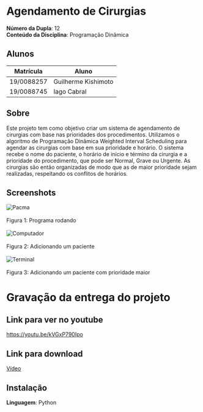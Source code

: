 # Agendamento de Cirurgias

**Número da Dupla**: 12<br>
**Conteúdo da Disciplina**: Programação Dinâmica<br>

## Alunos
|Matrícula | Aluno |
| -- | -- |
| 19/0088257  |  Guilherme Kishimoto |
| 19/0088745  |  Iago Cabral |

## Sobre 
Este projeto tem como objetivo criar um sistema de agendamento de cirurgias com base nas prioridades dos procedimentos. Utilizamos o algoritmo de Programação Dinâmica Weighted Interval Scheduling para agendar as cirurgias com base em sua prioridade e horário. O sistema recebe o nome do paciente, o horário de início e término da cirurgia e a prioridade do procedimento, que pode ser Normal, Grave ou Urgente. As cirurgias são então organizadas de modo que as de maior prioridade sejam realizadas, respeitando os conflitos de horários.

## Screenshots
![Pacma](https://cdn.discordapp.com/attachments/869268773130092544/1128069092373438524/Captura_de_Tela_2023-07-10_as_17.56.56.png)<br><br>
Figura 1: Programa rodando<br><br>
![Computador](https://cdn.discordapp.com/attachments/869268773130092544/1128069092096610375/Captura_de_Tela_2023-07-10_as_17.59.32.png)<br><br>
Figura 2: Adicionando um paciente<br><br>
![Terminal](https://cdn.discordapp.com/attachments/869268773130092544/1128069091840770178/Captura_de_Tela_2023-07-10_as_18.00.03.png)<br><br>
Figura 3: Adicionando um paciente com prioridade maior

# Gravação da entrega do projeto<br>

## Link para ver no youtube
https://youtu.be/kVGxP790Ipo


## Link para download
[Vídeo](https://github.com/projeto-de-algoritmos/PD_AgendamentodeCirurgiaWeigthed/blob/master/Video%20Agendamento%20de%20Cirurgias%20Programacao%20Dinamica.mp4)



## Instalação 
**Linguagem**: Python<br>

